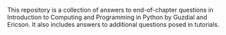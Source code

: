 This repository is a collection of answers to end-of-chapter questions in Introduction to Computing and Programming in Python by Guzdial and Ericson. It also includes answers to additional questions posed in tutorials.